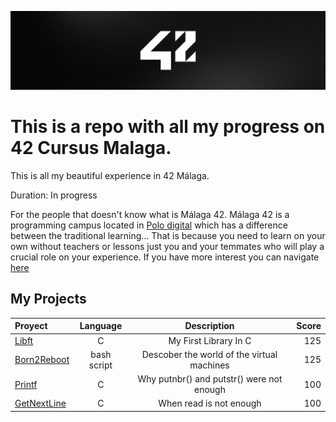 ![Masterhead](https://raw.githubusercontent.com/15Galan/42_project-readmes/refs/heads/master/banners/42-dark.png)

# This is a repo with all my progress on 42 Cursus Malaga.

This is all my beautiful experience in 42 Málaga.

Duration: In progress

For the people that doesn't know what is Málaga 42. Málaga 42 is a programming campus located in 
[Polo digital](https://www.polodigital.eu/) which has a difference between the traditional learning...  That is because you need to learn on your own without teachers or lessons just you and your temmates who will play a crucial role on your experience. If you have more interest you can navigate [here](https://www.fundaciontelefonica.com/empleabilidad/campus-42/)

## My Projects

| Proyect | Language | Description | Score
| :---      | :---:      |  :---:  | ---:
| [Libft](https://github.com/martinmorente-dev/Libft) | C | My First Library In C | 125
| [Born2Reboot]() | bash script | Descober the world of the virtual machines | 125
| [Printf](https://github.com/martinmorente-dev/Printf) | C | Why putnbr() and putstr() were not enough | 100
| [GetNextLine](https://github.com/martinmorente-dev/Get_Next_Line.git) | C | When read is not enough | 100
